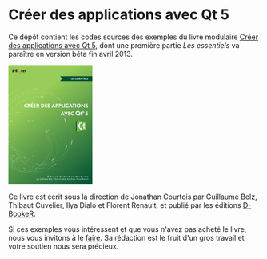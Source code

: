 Créer des applications avec Qt 5
===============================

Ce dépôt contient les codes sources des exemples du livre modulaire [Créer des applications avec Qt 5](http://www.d-booker.fr/110-qt-5-les-essentiels.html), dont une première partie *Les essentiels* va paraître en version bêta fin avril 2013.

![Couverture du livre](qt-essentiels-couv.png)

Ce livre est écrit sous la direction de Jonathan Courtois
par Guillaume Belz, Thibaut Cuvelier, Ilya Dialo et Florent Renault, 
et publié par les éditions [D-BookeR](http://www.d-booker.fr).

Si ces exemples vous intéressent et que vous n'avez pas acheté le livre, nous vous invitons à le [faire](http://www.d-booker.fr/110-qt-5-les-essentiels.html). Sa rédaction est le fruit d'un gros travail et votre soutien nous sera précieux.



